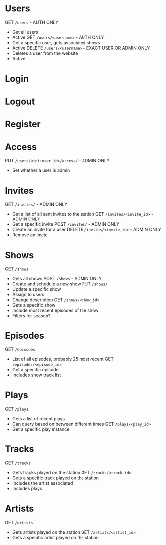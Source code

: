 # Users
GET `/users` - AUTH ONLY
  - Get all users
  - Active
GET `/users/<username>` - AUTH ONLY
  - Get a specific user, gets associated shows
  - Active
DELETE `/users/<username>` - EXACT USER OR ADMIN ONLY
  - Deletes a user from the website
  - Active

# Login

# Logout

# Register

# Access
PUT `/users/<int:user_id>/access/` - ADMIN ONLY
  - Set whether a user is admin

# Invites
GET `/invites/` - ADMIN ONLY
  - Get a list of all sent invites to the station
GET `/invites/<invite_id>` - ADMIN ONLY
  - Get a specific invite
POST `/invites/` - ADMIN ONLY
  - Create an invite for a user
DELETE `/invites/<invite_id>` - ADMIN ONLY
  - Remove an invite

# Shows
GET `/shows`
  - Gets all shows
POST `/shows` - ADMIN ONLY
  - Create and schedule a new show
PUT `/shows/`
  - Update a specific show
  - Assign to users
  - Change description
GET `/shows/<show_id>`
  - Gets a specific show
  - Include most recent episodes of the show
  - Filters for season?

# Episodes
GET `/episodes`
  - List of all episodes, probably 25 most recent
GET `/episodes/<episode_id>`
  - Get a specific episode
  - Includes show track list

# Plays
GET `/plays`
 - Gets a list of recent plays
 - Can query based on between different times
GET `/plays/<play_id>`
  - Get a specific play instance

# Tracks
GET `/tracks`
  - Gets tracks played on the station
GET `/tracks/<track_id>`
  - Gets a specific track played on the station
  - Includes the artist associated
  - Includes plays

# Artists
GET `/artists`
  - Gets artists played on the station
GET `/artists/<artist_id>`
  - Gets a specific artist played on the station
